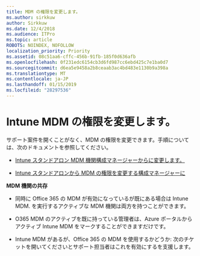 ```yaml
---
title: MDM の権限を変更します。
ms.author: sirkkuw
author: Sirkkuw
ms.date: 12/4/2018
ms.audience: ITPro
ms.topic: article
ROBOTS: NOINDEX, NOFOLLOW
localization_priority: Priority
ms.assetid: 08c51aa6-cffc-456b-91fb-185f0d636afb
ms.openlocfilehash: 0f231edc6154cb3d6fd987cc6ebd425c7e1ba0d7
ms.sourcegitcommit: d6ea5e9458a2b8ceaab3ac4bd483e1130b9a398a
ms.translationtype: MT
ms.contentlocale: ja-JP
ms.lasthandoff: 01/15/2019
ms.locfileid: "28297536"
---
```

# <a name="change-intune-mdm-authority"></a>Intune MDM の権限を変更します。

サポート案件を開くことがなく、MDM の権限を変更できます。手順については、次のドキュメントを参照してください。
  
- [Intune スタンドアロン MDM 機関構成マネージャーからに変更します。](https://docs.microsoft.com/sccm/mdm/deploy-use/migrate-change-mdm-authority)
    
- [Intune スタンドアロンから MDM の権限を変更する構成マネージャーに](https://docs.microsoft.com/sccm/mdm/deploy-use/change-mdm-authority)
    
 **MDM 機関の共存**
  
- 同時に Office 365 の MDM が有効になっているが既にある場合は Intune MDM. を実行するアクティブな MDM 機関は両方を持つことができます。
    
- O365 MDM のアクティブを既に持っている管理者は、Azure ポータルからアクティブ Intune MDM をマークすることができますだけです。
    
- Intune MDM があるが、Office 365 の MDM を使用するかどうか: 次のチケットを開いてくださいとサポート担当者はこれを有効にするを支援します。
    

